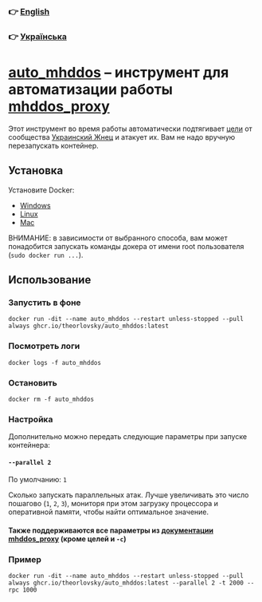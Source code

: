 ### 👉 [English](./README.md)

### 👉 [Українська](./README.uk.md)

# [auto_mhddos](https://github.com/theorlovsky/auto_mhddos) – инструмент для автоматизации работы [mhddos_proxy](https://github.com/porthole-ascend-cinnamon/mhddos_proxy)

Этот инструмент во время работы автоматически
подтягивает [цели](https://raw.githubusercontent.com/Aruiem234/auto_mhddos/main/runner_targets)
от сообщества [Украинский Жнец](https://t.me/ukrainian_reaper_ddos) и атакует их. Вам не надо вручную перезапускать контейнер.

## Установка

Установите Docker:

- [Windows](https://docs.docker.com/desktop/windows/install/)
- [Linux](https://docs.docker.com/engine/install/#server)
- [Mac](https://docs.docker.com/desktop/mac/install/)

ВНИМАНИЕ: в зависимости от выбранного способа, вам может понадобится запускать команды докера от имени root
пользователя (`sudo docker run ...`).

## Использование

### Запустить в фоне

```shell
docker run -dit --name auto_mhddos --restart unless-stopped --pull always ghcr.io/theorlovsky/auto_mhddos:latest
```

### Посмотреть логи

```shell
docker logs -f auto_mhddos
```

### Остановить

```shell
docker rm -f auto_mhddos
```

### Настройка

Дополнительно можно передать следующие параметры при запуске контейнера:

#### `--parallel 2`

По умолчанию: `1`

Сколько запускать параллельных атак. Лучше увеличивать это число пошагово (`1`, `2`, `3`), мониторя при этом загрузку процессора и оперативной памяти, чтобы найти оптимальное значение.

#### Также поддерживаются все параметры из [документации mhddos_proxy](https://github.com/porthole-ascend-cinnamon/mhddos_proxy#usage) (кроме целей и `-c`)

### Пример

```shell
docker run -dit --name auto_mhddos --restart unless-stopped --pull always ghcr.io/theorlovsky/auto_mhddos:latest --parallel 2 -t 2000 --rpc 1000
```
